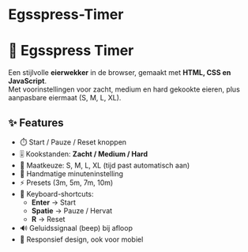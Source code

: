 # Egsspress-Timer
# 🥚 Egsspress Timer

Een stijlvolle **eierwekker** in de browser, gemaakt met **HTML, CSS en JavaScript**.  
Met voorinstellingen voor zacht, medium en hard gekookte eieren, plus aanpasbare eiermaat (S, M, L, XL).  

## ✨ Features
- ⏱️ Start / Pauze / Reset knoppen  
- 🎚️ Kookstanden: **Zacht / Medium / Hard**  
- 🥚 Maatkeuze: S, M, L, XL (tijd past automatisch aan)  
- 🔢 Handmatige minuteninstelling  
- ⚡ Presets (3m, 5m, 7m, 10m)  
- 🎹 Keyboard-shortcuts:  
  - **Enter** → Start  
  - **Spatie** → Pauze / Hervat  
  - **R** → Reset  
- 🔊 Geluidssignaal (beep) bij afloop  
- 📱 Responsief design, ook voor mobiel  
